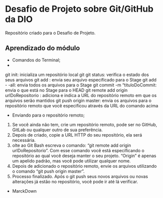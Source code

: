 # Desafio de Projeto sobre Git/GitHub da DIO
Repositório criado para o Desafio de Projeto.

## Aprendizado do módulo
 - Comandos do Terminal;
 - 
git init: inicializa um repositório local git
git status: verifica o estado dos seus arquivos
git add <nomeDoArquivo>: envia seu arquivo especificado para o Stage
git add - -all: envia todos os arquivos para o Stage
git commit -m “tituloDoCommit: envia o que está no Stage para o HEAD
git remote add origin urlDoRepositorio : adiciona e indica a URL do repositório remoto em que os arquivos serão mantidos
git push origin master: envia os arquivos para o repositório remoto que você especificou através da URL do comando acima

  - Enviando para o repositório remoto;
 1. Se você ainda não tem, crie um repositório remoto, pode ser no GitHub, GitLab ou qualquer outro de sua preferência.
 2. Depois de criado, copie a URL HTTP do seu repositório, ela será necessária.
 3. olte ao Git Bash escreva o comando: “git remote add origin urlDoRepositorio”. Com esse comando você está especificando o repositório ao qual você deseja manter o seu projeto. “Origin” é apenas um apelido padrão, mas você pode utilizar qualquer nome.
 4. Depois de adicionado o repositório remoto, envie os arquivos utilizando o comando “git push origin master”.
 5. Processo finalizado. Após o git push seus novos arquivos ou novas alterações já estão no repositório, você pode ir até lá verificar.
  
  - MarckDown
